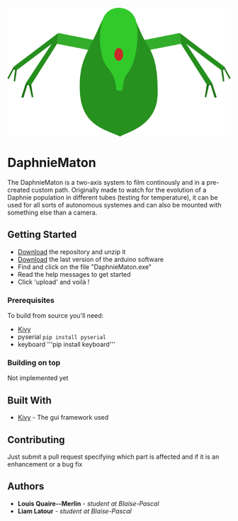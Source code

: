 ![logo](https://github.com/liamLatour/DaphnieMaton/blob/master/Images/daphnie.png)
# DaphnieMaton

The DaphnieMaton is a two-axis system to film continously and in a pre-created custom path.
Originally made to watch for the evolution of a Daphnie population in different tubes (testing for temperature), it can be used for all sorts of autonomous systemes and can also be mounted with something else than a camera.

## Getting Started

- [Download](https://github.com/liamLatour/DaphnieMaton/archive/master.zip) the repository and unzip it
- [Download](https://www.arduino.cc/en/Main/Software) the last version of the arduino software
- Find and click on the file "DaphnieMaton.exe"
- Read the help messages to get started
- Click 'upload' and voilà !

### Prerequisites

To build from source you'll need:
  - [Kivy](https://kivy.org/#download)
  - pyserial ```pip install pyserial```
  - keyboard '''pip install keyboard'''

### Building on top

Not implemented yet

## Built With

* [Kivy](https://kivy.org) - The gui framework used

## Contributing

Just submit a pull request specifying which part is affected and if it is an enhancement or a bug fix

## Authors

* **Louis Quaire--Merlin** - *student at Blaise-Pascal*
* **Liam Latour** - *student at Blaise-Pascal*
